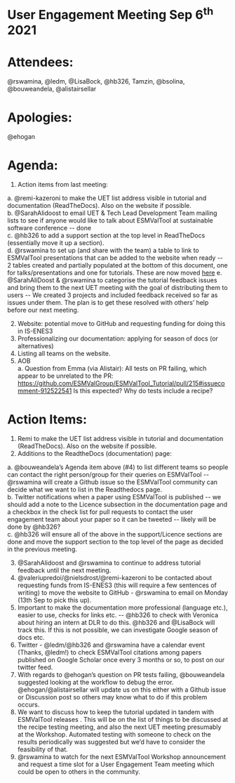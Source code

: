 # User Engagement Meeting Sep 6<sup>th</sup> 2021 

# Attendees: 
@rswamina, @ledm, @LisaBock, @hb326, Tamzin, @bsolina, @bouweandela, @alistairsellar

# Apologies: 
@ehogan

# Agenda:
1. Action items from last meeting:

a. @remi-kazeroni to make the UET list address visible in tutorial and documentation (ReadTheDocs). Also on the website if possible.  
b. @SarahAlidoost to email UET & Tech Lead Development Team mailing lists to see if anyone would like to talk about ESMValTool at sustainable software conference -- done  
c. @hb326 to add a support section at the top level in ReadTheDocs (essentially move it up a section).  
d. @rswamina to set up (and share with the team) a table to link to ESMValTool presentations that can be added to the website when ready -- 2  tables created and partially populated at the bottom of this document, one for talks/presentations and one for tutorials. These are now moved [here](https://github.com/ESMValGroup/Community)
e. @SarahAliDoost & @rswamina to categorise the tutorial feedback issues and bring them to the next UET meeting with the goal of distributing them to users -- We created 3 projects and included feedback received so far as issues under them. The plan is to get these resolved with others’ help before our next meeting.  
     
2. Website: potential move to GitHub and requesting funding for doing this in IS-ENES3
3. Professionalizing our documentation: applying for season of docs (or alternatives)
4. Listing all teams on the website.
5. AOB  
a. Question from Emma (via Alistair): All tests on PR failing, which appear to be unrelated to the PR: https://github.com/ESMValGroup/ESMValTool_Tutorial/pull/215#issuecomment-912522541 Is this expected? Why do tests include a recipe?

# Action Items:
1. Remi to make the UET list address visible in tutorial and documentation (ReadTheDocs). Also on the website if possible.  
2. Additions to the ReadtheDocs (documentation) page:  

a. @bouweandela’s Agenda item above (#4) to list different teams so people can contact the right person/group for their queries on ESMValTool -- @rswamina will create a Github issue so the ESMValTool community can decide what we want to list in the Readthedocs page.  
b. Twitter notifications when a paper using ESMValTool is published -- we should add a note to the Licence subsection in the documentation page and a checkbox in the check list for pull requests to contact the user engagement team about your paper so it can be tweeted -- likely will be done by @hb326?  
c. @hb326 will ensure all of the above in the support/Licence sections are done  and move the support section to the top level of the page as decided in the previous meeting.
     
3. @SarahAlidoost and @rswamina to continue to address tutorial feedback until the next meeting.
4. @valeriupredoi/@nielsdrost/@remi-kazeroni to be contacted about requesting funds from IS-ENES3 (this will require a few sentences of writing) 
   to move the website to GitHub - @rswamina to email on Monday (13th Sep to pick this up).
5. Important to make the documentation more professional (language etc.), easier to use, checks for links etc.  -- @hb326 to check with Veronica about 
   hiring an intern at DLR to do this. @hb326 and @LisaBock will track this. If this is not possible, we can investigate Google season of docs etc.
6. Twitter - @ledm/@hb326 and @rswamina have a calendar event (Thanks, @ledm!) to check ESMValTool citations among papers published on Google Scholar 
   once every 3 months or so, to post on our twitter feed.
7. With regards to @ehogan’s question on PR tests failing, @bouweandela suggested looking at the workflow to debug the error. @ehogan/@alistairsellar 
   will update us on this either with a Github issue or Discussion post so others may know what to do if this problem occurs.
8. We want to discuss how to keep the tutorial updated in tandem with ESMValTool releases . This will be on the list of things to be discussed at the 
   recipe testing meeting, and also the next UET meeting presumably at the Workshop. Automated testing with someone to check on the results 
   periodically was suggested but we’d have to consider the feasibility of that.
9. @rswamina to watch for the next ESMValTool Workshop announcement and request a time slot for a User Engagement Team meeting which could be 
   open to others in the community.


